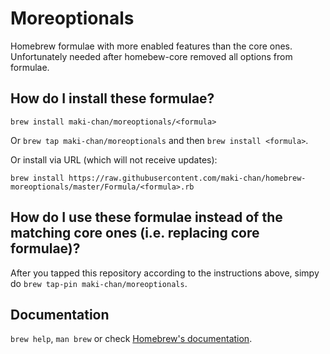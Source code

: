 # Moreoptionals

Homebrew formulae with more enabled features than the core ones. Unfortunately needed after homebew-core removed all options from formulae.

## How do I install these formulae?
`brew install maki-chan/moreoptionals/<formula>`

Or `brew tap maki-chan/moreoptionals` and then `brew install <formula>`.

Or install via URL (which will not receive updates):

```
brew install https://raw.githubusercontent.com/maki-chan/homebrew-moreoptionals/master/Formula/<formula>.rb
```

## How do I use these formulae instead of the matching core ones (i.e. replacing core formulae)?
After you tapped this repository according to the instructions above, simpy do `brew tap-pin maki-chan/moreoptionals`.

## Documentation
`brew help`, `man brew` or check [Homebrew's documentation](https://docs.brew.sh).
